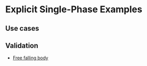 # Explicit Single-Phase Examples

## Use cases

## Validation 
* [Free falling body](https://github.com/geomechanics/mpm-examples/blob/main/explicit_single_phase/validation/free_falling_body/README.md)